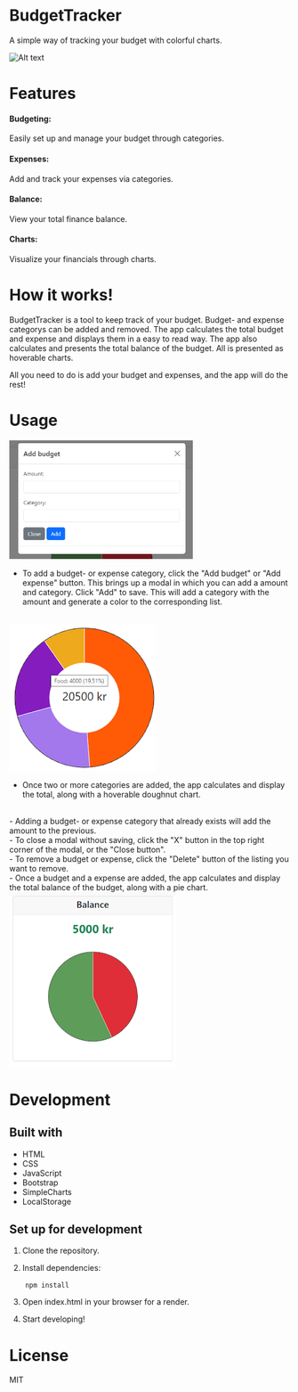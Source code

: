 # BudgetTracker

A simple way of tracking your budget with colorful charts.

![Alt text](resources\img\app.png)

# Features

#### Budgeting:

Easily set up and manage your budget through categories.

#### Expenses:

Add and track your expenses via categories.

#### Balance: 

View your total finance balance.

#### Charts: 

Visualize your financials through charts. 

# How it works!

BudgetTracker is a tool to keep track of your budget. Budget- and expense categorys can be added and removed. The app calculates the total budget and expense and displays them in a easy to read way. The app also calculates and presents the total balance of the budget. All is presented as hoverable charts. 

All you need to do is add your budget and expenses, and the app will do the rest!

# Usage

<img
 src="resources\img\modal.png" alt="image" width="330" height="auto">
- To add a budget- or expense category, click the "Add budget" or "Add expense" button. This brings up a modal in which you can add a amount and category. Click "Add" to save.
This will add a category with the amount and generate a color to the corresponding list.
<br/>
<img src="resources\img\hover.png" alt="image" width="265" height="auto">

- Once two or more categories are added, the app calculates and display the total, along with a hoverable doughnut chart.
<br/>
- Adding a budget- or expense category that already exists will add the amount to the previous.
<br/>
- To close a modal without saving, click the "X" button in the top right corner of the modal, or the "Close button".
<br/>
- To remove a budget or expense, click the "Delete" button of the listing you want to remove.
<br/>
- Once a budget and a expense are added, the app calculates and display the total balance of the budget, along with a pie chart.

<img src="resources\img\balance.png" alt="image" width="300" height="auto">

<br/>



# Development

## Built with 

- HTML
- CSS
- JavaScript
- Bootstrap
- SimpleCharts
- LocalStorage

## Set up for development

1. Clone the repository.


2. Install dependencies:

```
    npm install
```

3. Open index.html in your browser for a render.

4. Start developing!

# License

MIT
